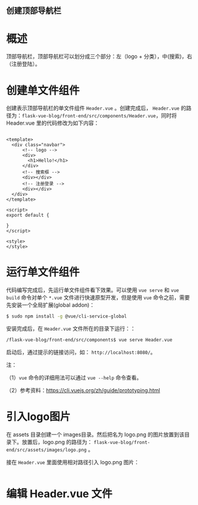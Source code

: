 创建顶部导航栏
---

# 概述

顶部导航栏，顶部导航栏可以划分成三个部分：左（logo + 分类），中(搜索)，右（注册登陆）。

# 创建单文件组件

创建表示顶部导航栏的单文件组件  `Header.vue` 。创建完成后， `Header.vue`  的路径为：`flask-vue-blog/front-end/src/components/Header.vue`，同时将 Header.vue 里的代码修改为如下内容：

```vue

<template>
  <div class="navbar">
      <!-- logo -->
      <div>
        <h1>Hello!</h1>
      </div>
      <!-- 搜索框 -->
      <div></div>
      <!-- 注册登录 -->
      <div></div>
  </div>
</template>

<script>
export default {

}
</script>

<style>
</style>
```

# 运行单文件组件

代码编写完成后，先运行单文件组件看下效果。可以使用 `vue serve` 和 `vue build` 命令对单个 `*.vue` 文件进行快速原型开发，但是使用  `vue` 命令之前，需要先安装一个全局扩展(global addon)：

```bash
$ sudo npm install -g @vue/cli-service-global
```

安装完成后，在 `Header.vue` 文件所在的目录下运行：：

```bash
/flask-vue-blog/front-end/src/components$ vue serve Header.vue 
```

启动后，通过提示的链接访问，如： ` http://localhost:8080/ `。

注：

（1）`vue` 命令的详细用法可以通过 `vue --help` 命令查看。

（2）参考资料：https://cli.vuejs.org/zh/guide/prototyping.html

#  引入logo图片

在 assets 目录创建一个 images目录。然后把名为 logo.png 的图片放置到该目录下。放置后，logo.png 的路径为： `flask-vue-blog/front-end/src/assets/images/logo.png` 。

接在 `Header.vue` 里面使用相对路径引入 logo.png 图片：

```vue

```



# 编辑 Header.vue 文件

```vue

```




